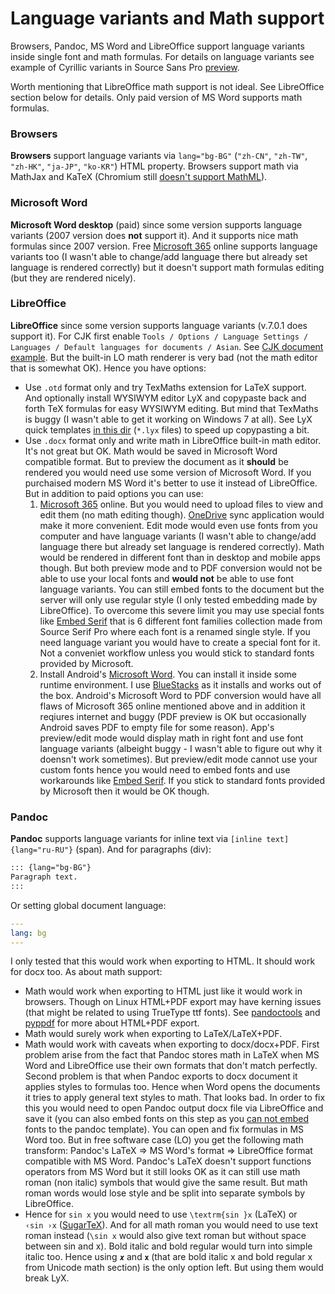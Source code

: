 # Language variants and Math support

Browsers, Pandoc, MS Word and LibreOffice support language variants inside single font and math formulas. For details on language variants see example of Cyrillic variants in Source Sans Pro [preview](https://localfonts.eu/freefonts/traditional-cyrillic-free-fonts/source-sans-pro/).

Worth mentioning that LibreOffice math support is not ideal. See LibreOffice section below for details. Only paid version of MS Word supports math formulas.


### Browsers

**Browsers** support language variants via `lang="bg-BG"` (`"zh-CN"`, `"zh-TW"`, `"zh-HK"`, `"ja-JP"`, `"ko-KR"`) HTML property. Browsers support math via MathJax and KaTeX (Chromium still [doesn't support MathML](https://mathml.igalia.com/)).


### Microsoft Word

**Microsoft Word desktop** (paid) since some version supports language variants (2007 version does **not** support it). And it supports nice math formulas since 2007 version. Free [Microsoft 365](https://www.office.com) online supports language variants too (I wasn't able to change/add language there but already set language is rendered correctly) but it doesn't support math formulas editing (but they are rendered nicely).


### LibreOffice

**LibreOffice** since some version supports language variants (v.7.0.1 does support it). For CJK first enable `Tools / Options / Language Settings / Languages / Default languages for documents / Asian`. See [CJK document example](./cjk-test). But the built-in LO math renderer is very bad (not the math editor that is somewhat OK). Hence you have options:

* Use `.otd` format only and try TexMaths extension for LaTeX support. And optionally install WYSIWYM editor LyX and copypaste back and forth TeX formulas for easy WYSIWYM editing. But mind that TexMaths is buggy (I wasn't able to get it working on Windows 7 at all). See LyX quick templates [in this dir](./math_formulas) (`*.lyx` files) to speed up copypasting a bit.
* Use `.docx` format only and write math in LibreOffice built-in math editor. It's not great but OK. Math would be saved in Microsoft Word compatible format. But to preview the document as it **should** be rendered you would need use some version of Microsoft Word. If you purchaised modern MS Word it's better to use it instead of LibreOffice. But in addition to paid options you can use:
  1. [Microsoft 365](https://www.office.com) online. But you would need to upload files to view and edit them (no math editing though). [OneDrive](https://onedrive.live.com/) sync application would make it more convenient. Edit mode would even use fonts from you computer and have language variants (I wasn't able to change/add language there but already set language is rendered correctly). Math would be rendered in different font than in desktop and mobile apps though. But both preview mode and to PDF conversion would not be able to use your local fonts and **would not** be able to use font language variants. You can still embed fonts to the document but the server will only use regular style (I only tested embedding made by LibreOffice). To overcome this severe limit you may use special fonts like [Embed Serif](./Fonts/EmbedSerif) that is 6 different font families collection made from Source Serif Pro where each font is a renamed single style. If you need language variant you would have to create a special font for it. Not a conveniet workflow unless you would stick to standard fonts provided by Microsoft.
  2. Install Android's [Microsoft Word](https://play.google.com/store/apps/details?id=com.microsoft.office.word&hl=en_US&gl=US). You can install it inside some runtime environment. I use [BlueStacks](https://www.bluestacks.com/) as it installs and works out of the box. Android's Microsoft Word to PDF conversion would have all flaws of Microsoft 365 online mentioned above and in addition it reqiures internet and buggy (PDF preview is OK but occasionally Android saves PDF to empty file for some reason). App's preview/edit mode would display math in right font and use font language variants (albeight buggy - I wasn't able to figure out why it doensn't work sometimes). But preview/edit mode cannot use your custom fonts hence you would need to embed fonts and use workarounds like [Embed Serif](./Fonts/EmbedSerif). If you stick to standard fonts provided by Microsoft then it would be OK though.


### Pandoc

**Pandoc** supports language variants for inline text via `[inline text]{lang="ru-RU"}` (span). And for paragraphs (div):

```md
::: {lang="bg-BG"}
Paragraph text.
:::
```
Or setting global document language:
```yaml
---
lang: bg
---
```
I only tested that this would work when exporting to HTML. It should work for docx too. As about math support:

* Math would work when exporting to HTML just like it would work in browsers. Though on Linux HTML+PDF export may have kerning issues (that might be related to using TrueType ttf fonts). See [pandoctools](https://github.com/kiwi0fruit/pandoctools) and [pyppdf](https://github.com/kiwi0fruit/pyppdf) for more about HTML+PDF export.
* Math would surely work when exporting to LaTeX/LaTeX+PDF.
* Math would work with caveats when exporting to docx/docx+PDF. First problem arise from the fact that Pandoc stores math in LaTeX when MS Word and LibreOffice use their own formats that don't match perfectly. Second problem is that when Pandoc exports to docx document it applies styles to formulas too. Hence when Word opens the documents it tries to apply general text styles to math. That looks bad. In order to fix this you would need to open Pandoc output docx file via LibreOffice and save it (you can also embed fonts on this step as you [can not embed](https://github.com/jgm/pandoc/issues/6728) fonts to the pandoc template). You can open and fix formulas in MS Word too. But in free software case (LO) you get the following math transform: Pandoc's LaTeX => MS Word's format => LibreOffice format compatible with MS Word. Pandoc's LaTeX doesn't support functions operators from MS Word but it still looks OK as it can still use math roman (non italic) symbols that would give the same result. But math roman words would lose style and be split into separate symbols by LibreOffice.
* Hence for `sin x` you would need to use `\textrm{sin }x` (LaTeX) or `‹sin ›x` ([SugarTeX](https://github.com/kiwi0fruit/sugartex)). And for all math roman you would need to use text roman instead (`\sin x` would also give text roman but without space between sin and x). Bold italic and bold regular would turn into simple italic too. Hence using `𝒙` and `𝐱` (that are bold italic x and bold regular x from Unicode math section) is the only option left. But using them would break LyX.
